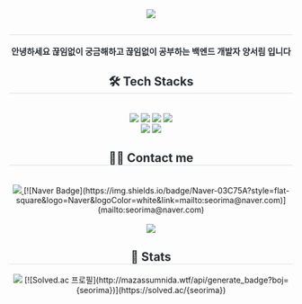 <div align= "center">
    <img src="https://capsule-render.vercel.app/api?type=waving&color=0:f5db2e,100:f0a8a8&height=180&text=Hi%20i'm%20seorim&animation=&fontColor=ffffff&fontSize=70" />
    </div>
    <div align= "center"> 
    <h2 style="border-bottom: 1px solid #d8dee4; color: #282d33;">  </h2>  
    <div style="font-weight: 700; font-size: 15px; text-align: center; color: #282d33;"> 안녕하세요</li> 끊임없이 궁금해하고</li> 끊임없이 공부하는</li> 백엔드 개발자 양서림 입니다 </div> 
    </div>
    <div align= "center">
    <h2 style="border-bottom: 1px solid #d8dee4; color: #282d33;"> 🛠️ Tech Stacks </h2> <br> 
    <div style="margin: 0 auto; text-align: center;" align= "center"> <img src="https://img.shields.io/badge/Java-007396?style=flat&logo=Java&logoColor=white">
          <img src="https://img.shields.io/badge/HTML5-E34F26?style=flat&logo=HTML5&logoColor=white">
          <img src="https://img.shields.io/badge/Spring-6DB33F?style=flat&logo=Spring&logoColor=white">
          <img src="https://img.shields.io/badge/Spring Boot-6DB33F?style=flat&logo=Spring Boot&logoColor=white">
          <br/><img src="https://img.shields.io/badge/Git-F05032?style=flat&logo=Git&logoColor=white">
          <img src="https://img.shields.io/badge/Github-181717?style=flat&logo=Github&logoColor=white">
          </div>
    </div>
    <div align= "center">
    <h2 style="border-bottom: 1px solid #d8dee4; color: #282d33;"> 🧑‍💻 Contact me </h2> <br> 
    <div align= "center"> <a href=mailto:seorima9@gmail.com> <img src="https://img.shields.io/badge/Gmail-EA4335?style=flat&logo=Gmail&logoColor=white&link=mailto:seorima9@gmail.com"> </a>
        [![Naver Badge](https://img.shields.io/badge/Naver-03C75A?style=flat-square&logo=Naver&logoColor=white&link=mailto:seorima@naver.com)](mailto:seorima@naver.com)
          </div>  <br> 
    <div align= "center"> <a href="https://hits.seeyoufarm.com"> <img src="https://hits.seeyoufarm.com/api/count/incr/badge.svg?url=https%3A%2F%2Fgithub.com%2Fseorima%2F&count_bg=%23000000&title_bg=%23000000&icon=github.svg&icon_color=%23FFFFFF&title=GitHub&edge_flat=false"/></a>
       </div> 
    </div>
    <div align= "center"> 
    <h2 style="border-bottom: 1px solid #d8dee4; color: #282d33;"> 🏅 Stats </h2> <div align= "center">  <img src="https://github-readme-stats.vercel.app/api/top-langs/?username=seorima&layout=compact&bg_color=180,ffffff,00000000&title_color=000000&text_color=000000"
           />
        [![Solved.ac 프로필](http://mazassumnida.wtf/api/generate_badge?boj={seorima})](https://solved.ac/{seorima})
    </div> 
    </div>
    
